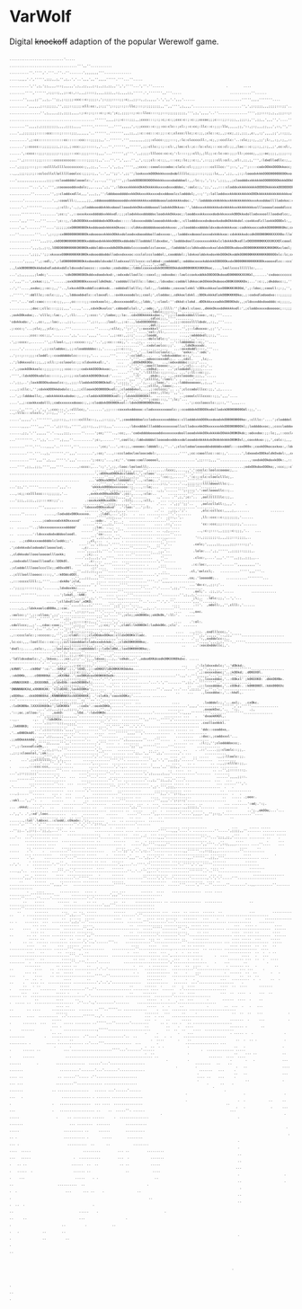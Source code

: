 # VarWolf
Digital ~~knockoff~~ adaption of the popular Werewolf game.

                                                                                                                                                                                                                                                                                                                                                                                                                                                                      
<sub>
  <sub>
    <sub>
      <sub>
       
                                                                                                                                                                                                                                                                                                                  
                                                                                                                                                                                                                                                                                                            
                                                                                                                                                                                                                                                                                                            
                                                                                                                                                                                                                                                                                                            
                                                                                                                                                                                                                                                                                                            
                                                                                                                                                                                                                                                                                                            
                                                                                                                                                                                                                                                                                                            
                                                                                                                                                                                                                                                                                                            
                                                                                                                                                                                                                                                                                                            
                                                                                                                                                                                                                                                                                                            
                                                                                                                                                                                                                                                                                                            
                                                                                                                                                                                                                                                                                                            
                                                                                                                                       ............................'.....                                                                                                                                   
                                                                                                                            ...................................''',,''...........                                                                                                                           
                                                                                                                      ..........''.'''','.'''..''..''.......',,,,,,,'''..............                                                                                                                       
                                                                                                                  .....,,,,'.',''''',;;;,,;,'',;,.','..',,,',,'',,,,'''''.'''...''.....                                                                                                                     
                                                                                                            ..........','',;,';;,,,,:::;,,,,,',;,,;;,,,;:;,,;;,;;,,'',',''''...',''.''......                                .        ....                                                                   
                                                                                                       ........'''','''''',:;;::;,,;::c:,::,,,;::::;,,,,;;;;,,:;,,,,;;,'''''.',''''''',,'''.....                         ...........''......                                                                
                                                                                                  .......'',,,,;;'',,;,.'';;,;:;;;;:ccc::c:;;;;:,';:;;;::::;;:c;,,;;::,,;,,,,,'.',',,'.',,,'......         .   ...........''''',,,,'''''''....                                                              
                                                                                              .........',,,,,,;::;;;;;,'',;;;::;;;;:cll:cc:,;:;;'';::;;::;::llc;:::;:;;;;;;;,,'',,'''',;,,,,'.........................'',',;:;;;;,,,;;;;:::;;'..                                                            
                                                                                      ................'',;,,,,,;;,;;;;,,,,:;:c:;:;:::c:;:c;';c;,;;;;::;:c::llcc::::;;:::;;;;;;;;;,''',;,',,,,'..''...............'''',;;::::;,;,,;;;::;:::::;,..                                                            
                                                      ............................................'''''',,,,;:;:c:::;;;,,;cccc:::;:;:c;:c:;;ccc:c:;:c:;;cccoc;;;c:::;;::;;;,,;;;:;,'',;;,,',,,'','....'''''''','',,,,,,;;,,;,,;;;::::::cc:;;,,..                                                            
                                            ........'',,,,;,;;;;;;;;;,,,,;;;;,,,,''''''.'''''''...'''',,,,,',:;;cccc::c:;;:cc:clc::;cl:;:c:cc;:llc::c:;;;:llc,,,,,;;,'::,;:;,,,;;,,,',::,'',''',,,'...''',,,''''',,,,,,,'',;;;;:cccc::cc::;,'..                                                             
                                         ....',,;;;;;;;:::::ccc::::;:::::;;;,,,,,,'..''''''..''''''',,,;;,,;:c::cc:::c:;;::c:;clccc:llc;:c:;;,;clc::c;,,;:cc;,;;,;;;,,c:,,:;',,,,;;',::;;;,''';::;,,,,',,,,'''''',;;,,;;,,;;;::cllcc:;;;,,,,..                                                              
                                 .........',;:cc:::::::::::::cc::::::ccc:::;;;;;,,'..''''''.''',,,,,,,,;;;:clccc:;;;:::;,:lc:clcccccll:,:c;,;:cccllc:'..:clc;;:;,,;;';l:,,:;,:;,,::',::,::;,'.,c:;::;,,,,;,''.',,,;;;;:::::::clodoc;;,;,''...                                                               
                                  .......';:ccccc::;;;;;;;;,;:;;,;:ccc:;;::::::,,'...''.'''''',,'''''',;;:cllc:;:;::cl:,;loc:cl:;c::lc:clc;:::cc:cl:;;,;loc:::c:;;:;,;:;,,;',cc:cl:,;::;::::,';::;:c;,,,,;;',;;,,;:;;cccc::ccldxoc;;;,,'...                                                                 
                                  ......',:cccc::;;;:;;;;;;::;;;;:::cc:;;;;::::;,,,'...'''''',;'''.',,;;;;:lllccc:cc:c;':l::::;;:cll;,;ll;;:c:lc:cc:;;;:ll:;cccc;,,;;:oc;;;;,;;;;::;:cc::cc:,,;;:c::,;:;::;,,;;,;;:::cll:;coxxdc;;;;,,,,'.                                                                  
                                  ....'',;::::::;;;::::::ccccccccccc::::::;;;;:;,,'...''.'',',,..'',,',:;;;cl::c:;;,,:::cc;:lc;;:c:;,',::;;;:cll:ccl:,;cl:,;;,;,''',:ldxdllodllc:;,,;;::cc:;,,;;;:c;;;;:cc:,'',;;;clcclooldkxl:;;;;,'''..                                                                   
                                    ...',;;;;;:::;;:::ccllllcllllccccccccc:;,,;;,,'....',',,;,,''''',,;cccc::cooolcccodoc:clolc:cl:;;;;:::::cclllcc:'';::,',,'';::::codxOOkkOOOOkkocc;;;;:c:;;:;,cl;,,;;cc;,,;;;;:clccoxxdddl:;;;;,.....                                                                    
                                     ..,,,;;;:;;:;::cclccllcllolllllooolcc:;;;;:;,,'..',,'';;'.',;;'';loxkxxxkOOOkkkkxxxdxdolllllc;;;;:::;:;;;:lc,,,',;;,.,;:;:looodxkkkOOOO0000OOOOkxo::;::;::;;:c,,c:;c:'';c;;::clcodooolcc::;,'.....                                                                     
                                      ...',,,,,,,,,,,,,,,;;;;:cclooddddoloooolc:,',,..,,''';;''',;:loxkOOOOOOOOOOkkkkkxxxxdodddool:,,:lc:;,',';:,',;;;,,,;cloodddxxkkkkkkOOO0OOOOkkkkOOkkxl:;:c:;;:::c;,::,';c::::loooollccllc;,'.....                                                                      
                                         ..........''...','..''',;cooooooddxxdolc;,,..,,,',;,'',:ldxxxxkkkkkOkkOkkkkkkxxxxdxxxdddoc,':oolc:;,';;,',,,::::cloddxxkkkkkkkkkOOOOOkkkkkkOOOOOOOko::;;,,:c:;;cc:;;;cclooooddl:clll:,.....                                                                        
                                             ...........''........'',;:cloddxxdllc,,,',,,;,,'':ldddoooddddxxkkOkkxxxkkxxxxdxxddooolcclodddol;,::;'';:lolloddxxxkkkkkkkkkkkOOOkkkkkkkkkkkkkkkkxolc;;cc;;:c;;ccclloooooolcccllc,.....                                                                         
                                                 .......'..............',,:cooolll:;,,,,,;;,,cddoooodddoooooddxxkkkkkkkkxxddddoooolodxkkkkxdoc:,'':loddddxxkkkkkkxxkkkkkkkkkkkxxxkxxddoollllodxkxc:cc:;::;;lolollolccccccccc;....                                                                           
                                                    ......'..''''''''.......,;:cll:,'.,;,;cloddoooddxkkkxdooollooodxkkOkkxdddoooollodxkkOOkkxo:'',lddxxxxkkkkkkkxdxkkkkkxxkkkkkkkkxollloooooloooddlccc;,,;;:loolcooc:cclccc:'....                                                                           
                                                      ......''''''''''........';cc:;'.,::oxxxkxxxdddddxxkkkxdl:;;;clodxkkxxdddddocloodxkkOkkxoc;:looddxxxkkxxxxdodxkkxxxxkOOOkkxdollodxxxoollloodxdlcc;,,;::loooloolc:ccccc;.....                                                                           
                                                       .....',,,''''...'''.....';c::;,:ldkOOOOkkxxddddodxkOOkxdoc:::::ldxxxxxdddoloooodxkkkxdo:,:cllodddxxxxdxdooxkxdodkOkkkkdol:coxkkxdlclloxkkOOOOxl:,,:clllllloolccclll:,.....                                                                           
                                                        .....',,'.......'''....';;;;;;cxO00000OOkkxddooodxkkkkkOkxoc:::cldkkxddddddoooodxkkxxo:,;cloodddxxddddoldxxdoxkkkkkxoc:codkkkxoccodkkOO000KKK0kc;colclloolccclllll:,'....                                                                           
                                                           ...''........'''...',;:;;:cx0000000000OOkxdooooxxkkkkOOkkxdoloodxxdoooddoollodxxxxo:,,:lodddxxdooooloxxxdxkkkkxoc:cdxkkkkxdccdkOOO000KKKXXXX0o:llolllc::clllllc;,'...                                                                            
                                                             ...........''''',,,;:;,ck0O00KKKKKK000OkxdddoodxkkkkkOOOOkxddoddolllodddollldxxdoc,':lodddxdoollcoxxxxxxkkkxlcldxkkkOkxdllxOOOO000KKKXXXKXXOlcoool:;:cclllolc;'....                                                                            
                                                              ...........',,,;,,;:;,lOOOO000KKKKK0000OkxddolddxxxxddkOOOkdddolccccoodolccloxxoc,,:loddddolccldkkxddxxxkxoldxkOOOOkxdooxOO0000KKKKKKXKK0KKxclool;;:cccclolc;'....                                                                            
                                                               ..........',;;;,'';;:xkxxxxO00KKKKKKK00Okxdoooddoddollodxxdxxxoc:ccclolcccloddol;,coodddol:;ldxkxolddxkxdoxkkOOOkOkxddkOO0000KKKKKKKK00OOOxlc:lc;cccccllllc;'...                                                                             
                                                                 .......',,,,,'',;:odl;,',:ldO00000000Okkxdooddoldxxdolllodxxxollllcccc:cclddxd:;codddddl;:odddocoxxxkddxkkOOOOOOkxdxO0000KKKKKKKK0Okxoooxdlcc::cccllllll:,'...                                                                             
                                                                  .....',;,,,,',,:odl,.    ..,lxkO00000Okkkdodxdlodxkxddlcldxxxdolooccc:::coxko:;codxddoc;:lddolcoxxxxdxkOOO0OOOkkdok000KKKKXXKK0koc,...,lxollccccllllllc:,...                                                                              
                                                                   ...',;,,,,,,,;lxdc;'........'cdkO0000OOOkddxxdoodxkxd:,:odxxdolloollc::coxxl;;:odxxdoc::loolccoxkxddkkOOOOOOkdoodO00KKKKXXXKkl,......'cxdooccccccc:;,,'....                                                                              
                                                                    ..',,,''..',cxkoc:;;,''......;oxkOO000OkxxxxolldkOkdc.'codddolllolllc::ldoc;,:ldxxdoc:coddolldkkocokOOkkkOkdoooxO00KXXKKK0x;...':c:;,;dkddocc:;,''.,;,...                                                                               
                                                                     ..',''....,oxdoc;;:cc:;,,''..,lxkxxkOOkxdddlccokkxdc..:odddxdllolllc;:lol:,,:lodddo:;coxxoclxkkl'cOOkxxkkxoloxO00KKKXK0Od,',;:ldoc;;coooll:;:;,'',::'..                                                                                
                                                                     ..'''''.'':ddlllc;:cclc:;;,,'.,lddooddxdlc::cloxxdl:..:oxkkxxoodolc;;cool;',cloddoc;,cdkkocldxkl.;OOOkxkkkdlokO00KKKK0ko;,;:codxdlodoodxo:::;;;;;;;''..                                                                                
                                                                     .'''.'...'col:cooc:::::c:;;,,..,cc:::::;;:coxkxoolc;.,dxxxxxooddlc;,;lddc,';:clool:'':dkkd:clokd..dOOkkkxxxodkkO000Okdc,,;cldxxxddxdoodddc:c;;;;;,,'...                                                                                
                                                                   ...........;doc:;cllc:::;;;;,,,'...,,'...,cdxkOkxolcc'.cddoddlclol:,',:odo;.',;:llll:'';ldkxl:cloxc.,dkkkOkxxddkkkkkxdl:',;cloddxxxxxdoooooc;::;;;'.''....                                                                               
                                                                  ............ldolc;;;;:;,,''...........  .;oxkOOkxdoc;..'clllc;:loc:,.',:ll:....';:ccc:'.';lodoc;;:lo:..cdxOOOkkkkkxdoc:,'';;::loodxxddolllxxo:,:c;,'''.....                                                                               
                                                                 ............cdlcc;;;,''''.........       'cdxkkxdo:,'..,cc:,,,:loc:,..,;;:,......'',;::,...;lool:,,;:c:..,ldxOOOOOOOd;.....',,;;;:ccccclllldxdc,,:;,,'''....                                                                               
                                                                ............,ddl:;,,,.......  ........    .;:ccc:;'...;clc;,,;clc:;,...'''............''.....,:cllc;,'';:'..';:oxxxkkxl'...........'',;::ldkxxxo:,;;'','.....                                                                               
                                                                ....''.....'col:;ll:,...... .............  ..........;ccc::cc:;;,'........',;,'....',,,,''....',,;:cc:,,;:;'....,:loodd,           ...,,:oddddxdl;;:;,''....                                                                                
                                                             .......'......:dolcldlc:;'..........',,'....         .',;:cccc:,.......'',;:llool:,,;::ccccc::;,''..',;:cc:::cc;,'. ..,;:,. ........    ..'::ldddddoc::c;,''....                                                                               
                                                           ............''..cxdoloolcc:;;'.   .,ldkOkxxxdc.       .....','........',;;:ccloddoc;,;;:cloodddddoc:;,'.....,;::c:::;.    ..............   ...:oxxdoddl::::,'''...                                                                               
                                                           ........''','...lxollccloolc:,.   'oxkx:..':odc'.              ..';::;:::;;;:cloddl:;:ccodddddolcc:::::;,'... .....'''.    .':cclddl;....   .'cdxkxdddoc:c:;,'....                                                                               
                                                           .......','''...,odooccoxxddl;.. ..,cdxl.    ,lc;..          ..';ldkkxxolc:;;,,;:cll:;:cclooolc:;;:cldxxkkxdl:,'.    ...   .;dOOk0KK0Oo.    ..,:odxxdddoc::;:;'....                                                                               
                                                           ......',''',''.;ooolllooooc:,.. ..',:cl;....;:,'..        ..',;coxkOOkkxolc:;;;;;:::;;:ccc:::;:codxkkOOOOkkxoc:,..      .':lc'...ck0kd;...  ..';clododdl:;;;;,.....                                                                              
                                                            .....''',,,'.':lllllc::;;:::;.. ...';:ll::cc:;;.        .'''',:ldxkOOOkxdolcc:::::;,;::;;:cclodxkkOO0OOkkxd:'.....    ..':l'    .okdc;,.. ..,;ccclooodo:;;;,,'.....                                                                             
                                                           .....'',,,'''.';cllllc,':lool:'. .  ....'......       ..',;;,..';loxkOOOOkxdooolcc:;,,;;;:lloddxkOOO00Okkdl:,',;;;;,'.  ..';,....;looc,'. ..,:ldddooooooc,,;,,,''....                                                                            
                                                          ....''''',,''...,;clllc,,loooc;....                 ...,;:cllc:,'';cdxkkOOOkkdodolc:;,,;;cllooxkOOO00OOkxdl:,;clodddxkxl,...,;:cclccc;'.. ..';clccodolllcc:;;,',;,.....                                                                           
                                                         ...'..',''''......,:ccc:,;llc;'',,'..             ...',;:ldddoollc;,:odxkkkkkkxdodoc:;,,::cloddxkOO000Okxdl:;:ldxkkOOO0OOkl.  .......     ..;cooolclllcccc::;;,',,,'....                                                                           
                                                        ......',,'''...'.''';:ccc:::;,'';lc;'...       ....',,;:coxkkxxdolll;;codxxxxxxxdoooc:;,;:cloddxkOOO00Okxol::ldxkOO00000Okkko,.           ..';:cccloocclc:;;::,''',,,,...                                                                           
                                                        .....',,''''..'.',,',;ccc:::,',:clllcc;,'.......',;;::::coxxxkxddoooc:clodxxxxxxxooolc:;:ccodddxkOOOOOkxdollodxkO0000000Odl:;;,'..      ..,:lllc:::clccl:,';::;,,''','....                                                                          
                                                       .....',,,,,'..'''''''',;;:::;,,:::::cclllc::;,,,;::;;;,'',;coodddddoolcclodxxxxxxxdddocc:cllodddxkkOOOkxxdoodxkOO0000000ko:,:clllc:'....';clodddol:::clcc:,,,;::,,,,'''.....                                                                         
                                                      ......,,,,.'''',,,'''..',;;::;,,''''',;;::;,,,;::;,,,'.......,:ldxxdddolllodddxxxxxxxxollccllodxxxkkOOkxxxxxxkkOOO00000Okl;;loddddxxoc;,;ccccloddooc::cc:;:;;;;::;,;,,,;,....                                                                         
                                                     ......,;;,'.'',,,,,''.'..,,,;;;,.....''.....';cc;''''..,:cc;,..'codxddddoooooddxxxxxxxxdoollooodxkkkOOkxkkkkkOOkkkO00K0kdc;:odxxdoc:;;:lc;,,::ccclccc::cc:;;;;;,,;;,,,,,;;'....                                                                        
                                                    ...'''''''''..'',;,'...''',;,,,''..........';c:,......''',coollc;:lddxddddolloooodxxddxxxdoloooddxkkkkkxkOkkkkkkkkO00K0xl;,coxxkkxo:;;,',colc:;,,,,;:ccll:,,;;,,,;;;;;;;;;;'.....                                                                       
                                               ........''''.'''...,,,,'..'''''','''..........';cc;'...',:c:;;,:oooooc:lddddl:;,''..',;clcclodoolooooddxdddddxxdddl:::coxO00x:;coxkOOkocoxkxo:,:lddc,'...,:cllc,,,..'',;;,;;;;;;,.......                                                                     
                                               .........'''.'''..,;,'''''''.'',,,'........',:cc;'...,::ccclodoclooloocodol:,...........'''',;cc:cooollcc::cc:;,'.......',ldxoodxOOOkoldkOxdol:,,codl:,..',;ccc;,'....'',,;;:c:;;,''....                                                                     
                                             ..........'''',,,'',;,,,'''''.',,,'.......';:cc:;'...,:c;''.'cooo:coolloooool,..................',;;:::;,,,''...............,:oxdxkOOkdoxkOOk:.,::;;:lodo;...',::;,........',,,;;,;;,'.....                                                                    
                                              ..  ....'''',;;,,;;;,'''',,,''''.......,:cccc:,...':;'.',:;,:looc:looloolll;.................................................;odxOOkdoxOOOko;,:ccc;;:clddc'...,;'..........',,,,,',,'.......                                                                  
                                                ......'''',,,;;;,,,',,,,,''.........:lccc;,....,,'.':ccclc:loolccooooc;,..     ............................................',:dOOkodO0Okdcclddol:,',:clooc'..,,...........''','''''.........                                                                
                                               ......''...',,;:;,,,,;,,'''........':cc:;,.....''.':c:;:clc:cloolclllc;,.         ....................................     ...'oOOkxk00Oxlldddddl:;'..,:cloo;..'..............''''''''........                                                               
                                               ....'''...',,;;,,',,,'.............;:;,'.....'..,;;;;:;::lllldooolllc:;..           ...';;,''.'''''..........',,,'..          'okkkxk00Odoxxxxooo::;....,::lo;...   ............'''''''........                                                              
                                               ..''''.'',;;;,,,,,,,''.........  .,;,'......''';:;::;'.':oolloooollc::;..            ...,:c;;:cclllccc:::;;;;;;,'..          .,oxkkxk00kodkOOo'.;cc:,....,:clo:..      ..........'''..........                                                               
                                             ........';;;;:;,,,,'','.......     .,'.... .'',;,';c:'..  ,oollllllllc:;;,.             ...';;;,,;;;,,;;::::cc:;;'..           .:oxxkxk00kxxOOk:  .:lll;....,:cll,.   ... ........................                                                             
                                          .........'',,;;;;,,,,,,,'.......      .'...  .',;;'';;'..    ,oolcclloll:;,,,'.     .       ...............''',,,,,,....    ...  .'ldxxxxO0Okxxkxd'  .':loo:'...';:l:.    ..  ..............'.........                                                            
                                           .......','',,;,,;,,,,'......        ..'..  .,;;,.';'.       ,olc:ccllcc:,,,,;,.......           ....... ......''......    .....,:lodxddxO0Okxxxxo.    .;lddl,...',:;.   .  ... ...........''.'........                                                           
                                           ......''''',;;;,,,,'...........     ..'.  .;::,.',.         ,ll::ccc::c:;;;;;;;,'......                      ......      .....;codxxxodxkkOkxxxxd'     ..:odo:.  .',.  .   ...................''......                                                           
                                          ......'''',,,;;,'''''...........     .... .::,'....          'cc::ccc;;;::::;;;:;,'.......                      ..  ......''..;ldxxxxooxxxxxxddddd'        .;loc. ..,. ..    ......................'....                                                          
                                         ......''',,,,,,,',,'''...............  .. .,;,.....         ..,:c:;::::,,;;;;:c:;;;,'..   ...                    ..  ........':ldxxxxdodxdddooloodl.         .'co:....  ..      ....................''....                                                         
                                         .....''',,;;,,;,',,,'................  ....,,....          '::,;;;;;;;:;,,,;;;:::;;;;,..                              ...  ..;cdkkxxxooddddolcloddc;;'.       .,cl,...  .       . ...................''.....                                                       
                                        ....'',,',;;,,,'.''''...............    ..'','..           .colc;',,,,,;;,,,,,;;;:::::;;'.                                 .';cdxkkxdolodoodolloooolod;.        .,c:.....     .  .. .....''.......''...''.....                                                      
                                       ....',,,,,;;,'''..'....................   .,,'..            .lolo:...',;,''''',,;;;;::;;;;,.                               .,cldkkxdollooolooooollloxkk;          .;c;...          ... ...''........''''''.....                                                      
                                      ....',,;,,,;,',,''''....................    ''..             .clcc:,....',,,'.'''',,;;,,;;;,,..                            .,codxxdolllooollloodlc:lOOk0l.          .c:....     ...  ..................',''......                                                     
                                      ...',;;,,,;,',,''''.......''........ .      ...             .:c:loc:,......'......'',,,,,,,,,''.                          .;cloddollllooolcccllc;;oOOxxO0l.         .;:'....    .......................''''........                                                   
                                     ..'',,;;,;;,,,,'''..........'.......          ..            .cl,'oxlccl;.   ..........''''',,,'''..                      ..;cllloolllooocc::::;,'.:k0OdcdOOl.        .',.......  ...................',''''''.........                                                  
                                    ..'',,,;;;,,,,'''...........''.......          ...          .co;.'loooodd;..    ...........''''''''...                   .,:::cccccllll:;,''''....:dxk0o';cld,        ..... ....................''''..'',,,,,............                                               
                                   ..',,,,,,,,'',''..........''''...........                     ...'do:c:,,;;:;'..       ..................              ..';;;;;::::::;;,'.......,ldxdoxkkc....        .... ................''....''.'.....',;;,'''.........                                              
                                  ...'',,,,,''','...........'''..............                      .oxl;'. .;;,;:,'.....         .............        ......''''''''.......  ...';lxkdl,.:kKK:          .... ......'''.............''.........'',;,,;,'.......                                              
                                 ...'',,,;;'',;,'.''.......',,,.........               ...         ;l;,.  .ldlc:;;,'..','...                        .............      .....';clldxdllxo',xOKO;        ................''..'....''.','.''.........',,,''.......                                             
                                ...',,,,;;,,,;,'''''....''.,;'....'....                 ....       .::'.  ,odoll:,,'',clll:,'......                              .....,;,,:ldxkxoolcdO00o,;:coc.      .................'''.''....',''',,;,..'.........'''.......                                            
                               ...,,'',;:;;::,,,'''.'.....',,.......... ..               ....    ..,oxc. .:oolcc:;'',;::clloo;',;;'......................',,'....'',;clc;;okO00Oo;;okOk0k,':ll:'.   .....  ..........'''',,'''''.',,.'',;;,'''''''......'''........                                         
                              ...'',,;;::::c:;,,,''......',,'............                ....    .':ol:. .cdollccc;,,;'..,cdoc:cooc;,''''',;;;,,'....'',;:cc;'','.,clddl:lk000Okl:lodkk00c.;clc'.  ....... ............',;,,'',;,',,'..';:;''..'''..................                                        
                             ...'',:c:;::;;::;;,,..'....'';,.............                 ....   ..,::;. .oxdlllccc;,'.  .,::cccclolc:;:cccccc:;,''',;;:clddl:::;;clxOOdoxOOkoc:clldxO00Kkllodc.   ...... ..............''',;,',,,,,''..,;;,'''''......................                                     
                           ...',,,;:;;:::;:c:;'''........,,'........ ...                     .    .'..':,,oxddolcc:;,.  ,lc:cc:,,,:loolllc:::cc::;;;cclloooddoolclodxxxdxkkdc;..;cldkO0KK000ko;.   .....................''..,,,',,,;,;,''''..'''''........................                                  
                          ...',;,,,;:;;;;:::;,,'....'...;,'......... ..                      ..    ..':xocdxddollc;,'. 'dxdl:;.....,colc:,....;looldxolc:;;codddddol:;:lxOxld0d,;loxO0KKKK00ko;.  ......................','..';,',,,,,,''.......''''''''...................                                 
                         ....,;;;,,;;,;:cc:;;;,....''..,;'..............                     ..     .'ldlldxxdoolc:,'..lkkxo;...;xx:,;:;'..';,.,ldxxo;...;,.'cdkdc,,:'.,odoo0XKdcodkO0KXXK0kdxc. .....   ................','..',,,,,,,,'........''''..''''''...............                                 
                        ....',;,,,,,,;:cc:;;;;,'......',,..............                      ...    .':lcldxxxdolc;'..'dOkkd;. ;kXN0l'....ck00d'':c:'..:kKKd'.;:,'lOXO,.;::oOKKOlldkO0KKXKOdoko......... .................'....'',,'',;,,,,.....''''''''''''.................                               
                        ....,;,',,,;;;:c:;;;,,'.......','..............                             .',;:oxxxxdooc;'..;kOOkd; .d0KXX0l. .:xkO0Kk,....cO0XKKKd...,xKXXNd..';oxO0KdcoxO00KKKOodk:...............................''.,,'..''',,,,,,'...',,'''''''..................                             
                       ....',,,,;,;:::::;,,,'''....'.''.',.......'....                           .  .';,,lxxxxddoc,'..:OOkxl' ;k0KXXK0: .dkkO0XNx. .cKNNXXXK0:.,OXXXXN0,.;cldx0Xk::oxkO0000xl;......   ..... ..............'...'.',''.......'',;;,'..'''''''''..'...............                            
                      ....',,',,;;;;::;;,,,'.''......'..,'... ..........                        ..   .;::lxxxdddoc,'..cOOkd:. :k0KK00Ol.:kkk000XXc 'ONNNNNXKXd,xXKKKKXK: 'clldOXO;,loxkOO0Ko';,......   .......................''.',,,,'...'...',;;;;,'',,''..'..'................                          
                    .....',,',,,::;;:;,,,,'',,.....''...,'..............                  ..    ...    .,lxxxddoc:,'..:kkdl,. ;xOO0ko:..ckkO0000Xd.;KNNNNNNXXxck0O0KKKK; .':clxKk;'cooxkO0Kx;'......... ....... ...'................',,;,..........'',,''',,'..'...................                         
                   .....',,,,,;:;;,,;;;,,;'........''..',..........  ...                ....            .lxdddol:;,'...oxl;.  .cxOkc.   .:lxOK00Nx.lXXXXXK0Okc';ldOKKKk'   .:coOx'.:ooxkO0Kk,......'................................',,,,'............'''''',',,'''''..............                         
                  ....',;;,,,;;:,,;;;:;,''.........''..,'..............               ........          .oxookOxc,'..  ':;.     .;,        .'::;oc.;olloo:'..    ,oxkO:     .,lOd..':ldxO0K0c........................'............'..,,,,''''''''''........'''''''''...............                         
                  ..'',;;;;;;;;;,,,,,,,'...........,'......... ........             ......... ...   .   'dxookKKOl,.                                              ..,,.       .,.  .':ldk0KXx.......................','...  .........''',,''''..''''','.............................                        
                 ....',;;;:::;;;,,,,,,'............''....................         .................... .cxolloxkkkl.                                                                .,lkKKKK0;  ..................'''''...   .........''.'''',,'''..','.''............................                      
                 ...',;;;;:;;;;,',,,,'............''..'..................        ........ ...... ..    'ddc::cooddxo,.                                                           .'..o000Okk0l. ...................''.....   .....  ....'''''',,,,''','.............  . ...............                     
                ...,,,',;;,,,,,,'',,'.............''........   .........        .....     .........   .:doc:,;coddxxxl'...                                                       .;;oOOkkkkk0d. .............'..........'..    .... ......'',;,,,,,,,,''....'''.....  .    .............                    
                .','''';;,,,,,''',,'.............','''....  .  ........        ...       ....... ..   .:l:;,'';cloddddoccc;.                                                 .'',;:lxxxxdlcoOk,..     ...................'..   ............';;'',,'''''''......'''......      ............                  
               ....'',,;;,;::,,'''..............','',....   .........       .. ..      .....  ..    . .::'.....;;:cloolc::;;,.                                             .,;:;:clooolol,';ok:...     ..................'''..  ....... ...';;,.',,'''',;,'.......,'. ...       ...........                 
               ......,'''',;,',''..............','..'.... .............  ....          ....  ..    .. .....    .,,;:lloolc:;;.                                     .     ...',;;clllllll;..',:,....      ..............''''.''. ...........'',,'.','',,,;;,'......''........   .........                    
               .....'....''..',''... .........',.......  .............. ...  .          ....    .. .        .. ..,,;:clllc:;;,.                                    .    ....,:::ccc:ccc,............        .....'.......','.,.. ...........',,,,',,'';;;,,'................... .........                   
               .............'''.... ..........'........ ...................           ..  ....  ..           .. ..'',;:::::::;.                                         ...',;::;;;;;;'...........          ....'.........''..'..  ..........',',;,,,,,;,,,'............'.......  ........                  
               ............','...  ...  ....''...'....  ....................        ....  .....                ......',,,,;;::.                                         ....'''''''''................        ..............''.''.. ...........'..,;,'';;,,;,''....'.............  ...   ...                 
              .............''...  ...  .....''............  ....'. .........      ...... ..... ..              ... ......''','.                                         .'.........''.  .............         ..............'''.'................',;'.''',;;;,.......................  .   .                
              ..................  ... .....','...........   ............       .............. ....               ..  ............                                    ...,;.....''......    ... .  ...           .............''.................''';,,'.'';::;,,......................  .   .               
                 ..........'...  ...  ....',,..........  . ......... ...     ....  ...............                ..   ..... .;ooo:.                                 .:okl...',,''.  .     ......     .     ..  ..............'''...............''',,,,'.';:;::;'....................      ..               
                ..............  ..........''..........   ...........  ...  .  ...  .......... ......  ..           ... ........':od;.':;.                       ... .okkd;......'.   ..    ......    ..... ..    .............',;,''.........'.....,,,,,..,,;;;;;,'.......  ..........     .                
               .......................................  ....... ..  .....     ..  .  ............. .....            ...        ..';.,okOOo;...'...   ..',,'. .',:xd',looc.........   ...   ........    ......     .....''.....'',,...........'.....',,,,.',,'';::;,'..............''....                    
              ....  ......... ...  .. ...'...........   .......   .. ...    ..   .. ....................              ..       .......,:lol'.lddxxc..:clodd;.cOkodx:.';:,.......    ..  .. ..........  ........   .....',.''''..','''..............''.','.''.';:::,,'..............'.......                 
              .... ........ ....   .  ....'........     .  .....      .           .......... .............             ...      ..... .....  ..'';;..',;::;..';;,;,...''... ...          ............... .... ............''''...,,,'....'. ...........''.....',;;;;,,''....... ............                
             ..................   .................    .  .......   ...   .  ... .........................              ...    .       ...... .....  ...'..  ...'......... ...            .........'..........  .........'''......,,,'..................''.''...';;;,;;,'....... ........ ..    .           
            .................  ................. ..       ......     ..   . .............................. .     ..      ....            .     ...   .....    .......... ....       ........................... .   .....';,.'''..,,,,''................',,''''..',::;,,,,....... ....''....    ...         
             .. ...........    ............ .....          .....     ..    .................................... ...        ....     ..                         .....    .'.     .   .........''.................    ..'..';;'','..',:;..''...............,,''''''..,::;;,,,...........''...........         
            ... ..........    ............. .....     .   ......  .        .........  .. .................. ........         ....            .               .....    .',.     ...........'...''..........................',,,''..',;,..'.'..............,,.''''''..,;;,,'''.................. ....         
              . .........     ..    ........... .. ...   ......             ........... ...................  .......          ......                               ..','.   .  ..........'.''...'..........................',,....'..''''.''..............'..'''','.',,'''''........................        
                 .......     ...   ............  ....    ......          . ............ ..................  .... ..             ........                       ....,,'..  .........  ...'''.''..'...........................''..'..''',,...'................'''''''..'..'''......................           
            ..   ......     ....  .............   .      ......          .............  ..................  ... ..                ................      .......',,,'.....................'..'''''................... ........''.....',','...'........'........,'.','.'.....'''....................          
         ..      ......       ........... ........       ......         .............   ................  .... ..                    .....................'',,,,'..   .....................''''''....................  ......'''.....','''..''.......''........'..,,.........''....... ............         
             .    ....        ..........   .... .        ... ...        ......  ....    ...............  .... ....                     ...........''''''''''''...      ....................',,,''.....................  ......''......''.....'..................'..'...............................         
           ..    .....       ......  ..     .. ..         ..  ..     .............. .. ................  .........              ..         ..................          ....................',,,'''....................  ......''...................................................................         
        ..       .......       ...   .. ..  .....         ......      ............ ...  ....  .. .....  ......  ..              ...         ..........        ..     . ....................'',;,...''.................. .......'.''.......................................... ......................        
                ........       ..  ......  .....          ....    .   ..   .... .... ......   .......   ...    .              ...       ..............      .. .    .......  ...  .........',,;,'..''..................  ........'''.........'...'.......................... ............    ........       
                ... ...       ..........  .....                   ..  ............. ............  ..... ...             ...   .... .         ....     ..     ....   . ..........  ..........'',,,'.......................  .....'''''........''..''.................. .......................  ......       
               .... ..        ........ ........                   ..  ............ .............     .. ...            ....  ..... ..       ....       ..       .. ..  ..... ........... .....',,''.............  ........ ........'..........'...''...................... ...... ............  ......      
              ..... ..        ...  ..  .. .. ..                   ........  ... ..  ........ ..    ........            .... .....  ...     .....         .      .. ..  ...... ......... .......','..,'......'''..    .............''..............'''.................. ... ...................  .....      
             ....    ..      ...  ......  ....                     ....     ....   ...       .. .. ......             .... ......  ..  ..   ..                   ............ ......... .......'''...,'...........    ............''................,..............  .. ....... .................  ....     
             ....   ..       ..  .....     ..                    .  ...     ....  ...     .  .  .. ...               ............  ..  .  . ..                   ...............................'''..''.............  ......................... ...',................      .  ....       ....   .   ...     
            .....   ..         .......      .                       .. ...   ... .....   ...    .  ... .             ........ ...  ..  .   ....                  ........  .  ...................''..'''......'......       .......................','.................    .    ...       ..          .     
            ........        .. ..... ..     ..                      .  ..   . ........   ...   ..  ....   .         . ....... ..   .         ..      ..           ....    ..  ........ ...........'.'..'...............    ...........   ...........''.................     ... ...     .                   
            ... ..        . ..  .....       ..                      . .    ............  ..    .    ...            .  ......  ..  ..       .   .     ...    .     ....    .. ....................''''..''...............    ..........   ............''................     ..  ..  ..                      
            ..  ..  .           ....        ..                             ........      .     .   .             ...   .........  .  .     ..  .     ..     .   .... ..  ............ ............','..','...............   ...........   .......  ...'..................    .                              
           ..   . ..          .....                               ..      ......  .     ..   .  ....             ....  ..  ....      .......                .    ......     ........  .............''..''.................. ........ ....  ......   .'......................                                
          ...   ...         ..... .    .                          ..     .......        ..  ..  ....             ...  ..  ....  .    ...  ..                     ...... ..  ............................'.'................. .............  .........'...................                                   
                 ..         ....      ..                                   .....  .   .     ..  ...       .       ......  ....  .    ..                        .  ..... ..  ....................  .''...'.,'.........'.......    ....................'....................                                  
                            .... ..                                        .....   .  .     ..            .        ..  ...  .   .   ...               ..       .. ....      ............  ....... ..'''..'''''.. ............     .  ...  ........ ........................                                 
                            ......                                        .......   ...      ..     .                  ..  ..  ..   ...             .          ......   ....  ..........  ..'........''''''..,'. .............       ...  . ...    ........................                                 
                          .....                                           ...  .     ..      .....                    .......  .     ...            .   .      .......  ...   ..    ..... ........ ..'''''...''.......'.........      .. .  ... .   .. ....................                                 
                          ... .                                           ..         ..    .   ....                   ....... .       ..                .     .......        .      .................,'''''......................        ..  ..  ..    ....  ...............                                
                          .. ..                                           .     .          .    ...                   . ..... .  .                .           ........          .   ..............  .''....'.............'..  ..         ..   .  .      ......................                              
                             .     ..                                        .  ....       .    ..                       ..  .  .. .              .          ......... .        ..... ............. ..'....'''..............  ...        .              ................. ...                               
                           .       .                                      .  ..  . .            .                       ..   .                   .    .      ...... ..            ... .....................''''...'.......'......                        .  .............. .....                            
                                                                          .  ..                 .                       ..    ... ..             ..   .      ......                ............................................. ..                          .......  ....  ....                            
                                                                                     .          .                     .       .   .              ...         ......        .         ...............  ......'...'..................                          ........   ..    ..                            
                                                                                          .         .                    .   ..                  ....       .......                   ..........'.......'...'.......'.............                            .......   ...     .                           
                                                                                                     .                  ..   ..                  ...         .... ..                  .. ......''..... .''.....................                               .... ..    ...     .                          
                                                                                                     .                        ..                 .            ... ...                 .........''............. .................                                    .      ..    .                          
                                                                                                             .                                               .......               .. ................   ...... ...'......'......                                           .                               
                                                                                               .                             .                    .          ...   .                    ............... . ....... ................                                                                          
                                                                                               .                          .  .            ..     ..           .                     .   ................  ... ....  ...............                                           ..                            
                                                                                                                         .   .             .     ...         ...                   .   .................. ..    ..  .....''. ......                                            ...                          
                                                                                  .                                                               .        .....                   .     .. ......... ......     .  ...............                                              .                          
                                                                                                                                                          .......                        ... ........  .......        ...........                                                                           
                                                                                                                                                   .        .....                       .......... ..     ......        ..........                                                                          
                                                                                                                                                    .       .. .                        ........... .       .....        ........                                                                           
                                                                                                                          .                                ... .                         ..........  ..      ..            ........                                                                         
                                                                                                                          .                          ....  .....                           .........         ... ..         .........                                                                       
                                                                                                                          ..                         ...   .....                      .  ...........         ...  .           .......                                                                       
                                                                                                                          ..                          .   .. ..                       ......  ..  ..           .. ..           .....                                                                        
                                                                                                                         ...                          .   .....  .                     ...... ..                  ..            ....                                                                        
                                                                                                                          .                       .   .    ...                          .....    . .                             ..                                                                         
                                                                                                                          ..                      .        ..                       ..........  ..                                .                                                                         
                                                                                                                           .                            .  .                         ...      ... ..    .                 ..                                                                                
                                                                                                                          ..                                .                                                                       ..                                                                      
                                                                                                                          ..                                                              .  ..  .                                   .                                                                      
                                                                                                                                                      ..                                  .....    .                                  .                                                                     
                                                                                                                                                      ..     ..                           ...                     .                                                                                         
                                                                                                                                                             .                          ..          .             ..                                                                                        
                                                                                                                                                                                        .   .            ..        ..                                                                                       
                                                                                                                          .                                                             .                ..          ..                                                                                     
                                                                                                                                                                                                          .                                                                                                 
                                                                                                                                                                                                           ..                                                                                               
                                                                                                                                                                                                                                                                                                            
                                                                                                                                                                                                                                                                                                            
                                                                                                                                                                                                                                                                                                            
                                                                                                                                                                                                                                                                                                            
                                                                                                                       .                                                                                                                                                                                    
                                                                                                                                                                                                                                                                                                            
                                                                                                                                                                                                                                                                                                            
                                                                                                                                                                                                                                                                                                            
                                                                                                                                                                                       .                                                                                                                    
                                                                                                                                                                                      ..                                                                                                                    
                                                                                                                                                                                      .                                                                                                                     
                                                                                                                                                                                                                                                                                                            
                                                                                                                                                                                                                                                                                                            
                                                                                                                                                                                                                                                                                                            
                                                                                                                                                                                                                                                                                                            
                                                                                                                                                                                                                                                                                                            
                                                                                                                                                                                                                                                                                                            
                                                                                                                                                                                                                                                                                                            
                                                                                                                                                                                                                                                                                                            
